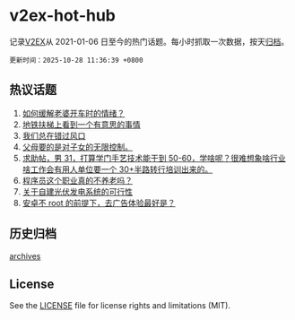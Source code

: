 # v2ex-hot-hub

 记录[V2EX](https://www.v2ex.com/)从 2021-01-06 日至今的热门话题。每小时抓取一次数据，按天[归档](archives)。

`更新时间：2025-10-28 11:36:39 +0800`

## 热议话题

1. [如何缓解老婆开车时的情绪？](https://www.v2ex.com/t/1168661)
1. [地铁扶梯上看到一个有意思的事情](https://www.v2ex.com/t/1168795)
1. [我们总在错过风口](https://www.v2ex.com/t/1168671)
1. [父母要的是对子女的无限控制。](https://www.v2ex.com/t/1168679)
1. [求助帖，男 31，打算学门手艺技术能干到 50-60，学啥呢？很难想象啥行业啥工作会有用人单位要一个 30+半路转行培训出来的。](https://www.v2ex.com/t/1168732)
1. [程序员这个职业真的不养老吗？](https://www.v2ex.com/t/1168799)
1. [关于自建光伏发电系统的可行性](https://www.v2ex.com/t/1168645)
1. [安卓不 root 的前提下，去广告体验最好是？](https://www.v2ex.com/t/1168697)

## 历史归档

[archives](archives)

## License

See the [LICENSE](LICENSE) file for license rights and limitations (MIT).
